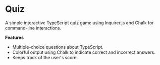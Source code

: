 # Quiz

A simple interactive TypeScript quiz game using Inquirer.js and Chalk for command-line interactions.

**Features**

- Multiple-choice questions about TypeScript.
- Colorful output using Chalk to indicate correct and incorrect answers.
- Keeps track of the user's score.

